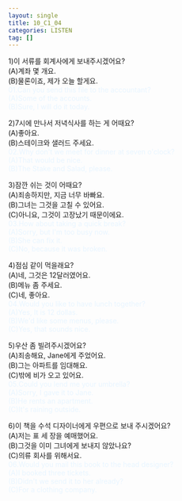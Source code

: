 ```yaml
---
layout: single
title: 10_C1_04
categories: LISTEN
tag: []
--- 
```


1)이 서류를 회계사에게 보내주시겠어요?   
(A)계좌 몇 개요.   
(B)물론이죠, 제가 오늘 할게요.   
<span style="color:#E8F5FF">
01.Can you send this file to the accountant?   
(A)Some of the accounts.   
(B)Sure, I will do it today.   
</span>
   
2)7시에 만나서 저녁식사를 하는 게 어때요?   
(A)좋아요.   
(B)스테이크와 샐러드 주세요.   
<span style="color:#E8F5FF">
02.Why don't we meet for dinner at seven o'clock?   
(A)That would be nice.   
(B)The Stake and Salad, please.   
</span>
   
3)잠깐 쉬는 것이 어때요?   
(A)죄송하지만, 지금 너무 바빠요.   
(B)그녀는 그것을 고칠 수 있어요.   
(C)아니요, 그것이 고장났기 때문이에요.   
<span style="color:#E8F5FF">
03.How about taking a quick break?   
(A)Sorry, but I'm too busy now.   
(B)She can fix it.   
(C)No, because it was broken.   
</span>
   
4)점심 같이 먹을래요?   
(A)네, 그것은 12달러였어요.   
(B)메뉴 좀 주세요.   
(C)네, 좋아요.   
<span style="color:#E8F5FF">
04.Would you like to have lunch together?   
(A)Yes, It is 12 dollas.   
(B)We'd like some menus, please.   
(C)Yes, that sounds nice.   
</span>
   
5)우산 좀 빌려주시겠어요?   
(A)죄송해요, Jane에게 주었어요.   
(B)그는 아파트를 임대해요.   
(C)밖에 비가 오고 있어요.   
<span style="color:#E8F5FF">
05.Could you lend me your umbrella?   
(A)Sorry, I gave it to Jane.   
(B)He rents an apartment.   
(C)It's raining outside.   
</span>
   
6)이 책을 수석 디자이너에게 우편으로 보내 주시겠어요?   
(A)저는 표 세 장을 예매했어요.   
(B)그것을 이미 그녀에게 보내지 않았나요?   
(C)의류 회사를 위해서요.   
<span style="color:#E8F5FF">
06.Would you mail this book to the head designer?   
(A)I booked three tickets.   
(B)Didn't we send it to her already?   
(C)For a clothing company.   
</span>
